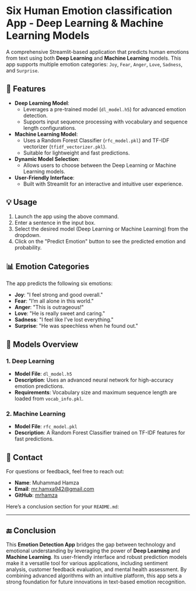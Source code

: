 # Six Human Emotion classification App - Deep Learning & Machine Learning Models

A comprehensive Streamlit-based application that predicts human emotions from text using both **Deep Learning** and **Machine Learning** models. This app supports multiple emotion categories: `Joy`, `Fear`, `Anger`, `Love`, `Sadness`, and `Surprise`.

## 🚀 Features
- **Deep Learning Model**:
  - Leverages a pre-trained model (`dl_model.h5`) for advanced emotion detection.
  - Supports input sequence processing with vocabulary and sequence length configurations.
- **Machine Learning Model**:
  - Uses a Random Forest Classifier (`rfc_model.pkl`) and TF-IDF vectorizer (`tfidf_vectorizer.pkl`).
  - Suitable for lightweight and fast predictions.
- **Dynamic Model Selection**:
  - Allows users to choose between the Deep Learning or Machine Learning models.
- **User-Friendly Interface**:
  - Built with Streamlit for an interactive and intuitive user experience.

## 💡 Usage

1. Launch the app using the above command.
2. Enter a sentence in the input box.
3. Select the desired model (Deep Learning or Machine Learning) from the dropdown.
4. Click on the "Predict Emotion" button to see the predicted emotion and probability.

## 📊 Emotion Categories

The app predicts the following six emotions:
- **Joy**: "I feel strong and good overall."
- **Fear**: "I’m all alone in this world."
- **Anger**: "This is outrageous!"
- **Love**: "He is really sweet and caring."
- **Sadness**: "I feel like I’ve lost everything."
- **Surprise**: "He was speechless when he found out."

## 🧠 Models Overview

### 1. **Deep Learning**
- **Model File**: `dl_model.h5`
- **Description**: Uses an advanced neural network for high-accuracy emotion predictions.
- **Requirements**: Vocabulary size and maximum sequence length are loaded from `vocab_info.pkl`.

### 2. **Machine Learning**
- **Model File**: `rfc_model.pkl`
- **Description**: A Random Forest Classifier trained on TF-IDF features for fast predictions.

## 📧 Contact

For questions or feedback, feel free to reach out:
- **Name**: Muhammad Hamza
- **Email**: [mr.hamxa942@gmail.com](mailto:mr.hamxa942@gmail.com)
- **GitHub**: [mrhamza](https://github.com/mrhamxo)

Here’s a conclusion section for your `README.md`:

---

## 🔚 Conclusion

This **Emotion Detection App** bridges the gap between technology and emotional understanding by leveraging the power of **Deep Learning** and **Machine Learning**. Its user-friendly interface and robust prediction models make it a versatile tool for various applications, including sentiment analysis, customer feedback evaluation, and mental health assessment. By combining advanced algorithms with an intuitive platform, this app sets a strong foundation for future innovations in text-based emotion recognition.
